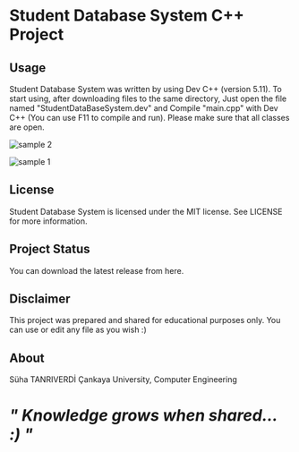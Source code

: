 # Student Database System C++ Project

## Usage
Student Database System was written by using Dev C++ (version 5.11). To start using, after downloading files to the same directory,
Just open the file named "StudentDataBaseSystem.dev" and Compile "main.cpp" with Dev C++ (You can use F11 to compile and run).
Please make sure that all classes are open.

![sample 2](https://user-images.githubusercontent.com/36234545/36392601-17738dda-15bd-11e8-9315-d1443000351d.png)

![sample 1](https://user-images.githubusercontent.com/36234545/36392063-755aeaea-15ba-11e8-9dae-5c76a2982429.png)


## License
Student Database System is licensed under the MIT license. See LICENSE for more information.

## Project Status
You can download the latest release from here.

## Disclaimer
This project was prepared and shared for educational purposes only. You can use or edit any file as you wish :)

## About
Süha TANRIVERDİ Çankaya University, Computer Engineering

# *"	Knowledge grows when shared... :) "*
